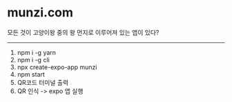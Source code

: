 # munzi.com

모든 것이 고양이왕 중의 왕 먼지로 이루어져 있는 앱이 있다?

---

1. npm i -g yarn
2. npm i -g cli
3. npx create-expo-app munzi
4. npm start
5. QR코드 터미널 출력
6. QR 인식 -> expo 앱 실행
